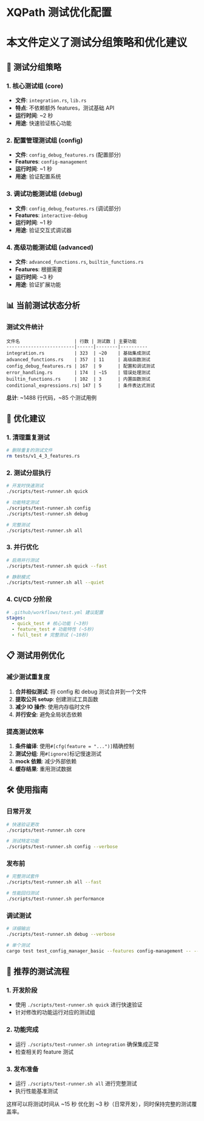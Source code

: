 # XQPath 测试优化配置

#

# 本文件定义了测试分组策略和优化建议

## 🎯 测试分组策略

### 1. 核心测试组 (core)

- **文件**: `integration.rs`, `lib.rs`
- **特点**: 不依赖额外 features，测试基础 API
- **运行时间**: ~2 秒
- **用途**: 快速验证核心功能

### 2. 配置管理测试组 (config)

- **文件**: `config_debug_features.rs` (配置部分)
- **Features**: `config-management`
- **运行时间**: ~1 秒
- **用途**: 验证配置系统

### 3. 调试功能测试组 (debug)

- **文件**: `config_debug_features.rs` (调试部分)
- **Features**: `interactive-debug`
- **运行时间**: ~1 秒
- **用途**: 验证交互式调试器

### 4. 高级功能测试组 (advanced)

- **文件**: `advanced_functions.rs`, `builtin_functions.rs`
- **Features**: 根据需要
- **运行时间**: ~3 秒
- **用途**: 验证扩展功能

## 📊 当前测试状态分析

### 测试文件统计

```
文件名                    | 行数 | 测试数 | 主要功能
-------------------------|------|--------|----------
integration.rs           | 323  | ~20    | 基础集成测试
advanced_functions.rs    | 357  | 11     | 高级函数测试
config_debug_features.rs | 167  | 9      | 配置和调试测试
error_handling.rs        | 174  | ~15    | 错误处理测试
builtin_functions.rs     | 102  | 3      | 内置函数测试
conditional_expressions.rs| 147 | 5      | 条件表达式测试
```

**总计**: ~1488 行代码，~85 个测试用例

## 🚀 优化建议

### 1. 清理重复测试

```bash
# 删除重复的测试文件
rm tests/v1_4_3_features.rs
```

### 2. 测试分层执行

```bash
# 开发时快速测试
./scripts/test-runner.sh quick

# 功能特定测试
./scripts/test-runner.sh config
./scripts/test-runner.sh debug

# 完整测试
./scripts/test-runner.sh all
```

### 3. 并行优化

```bash
# 启用并行测试
./scripts/test-runner.sh quick --fast

# 静默模式
./scripts/test-runner.sh all --quiet
```

### 4. CI/CD 分阶段

```yaml
# .github/workflows/test.yml 建议配置
stages:
  - quick_test # 核心功能 (~3秒)
  - feature_test # 功能特性 (~5秒)
  - full_test # 完整测试 (~10秒)
```

## 📋 测试用例优化

### 减少测试重复度

1. **合并相似测试**: 将 config 和 debug 测试合并到一个文件
2. **提取公共 setup**: 创建测试工具函数
3. **减少 IO 操作**: 使用内存临时文件
4. **并行安全**: 避免全局状态依赖

### 提高测试效率

1. **条件编译**: 使用`#[cfg(feature = "...")]`精确控制
2. **测试分组**: 用`#[ignore]`标记慢速测试
3. **mock 依赖**: 减少外部依赖
4. **缓存结果**: 重用测试数据

## 🛠️ 使用指南

### 日常开发

```bash
# 快速验证更改
./scripts/test-runner.sh core

# 测试特定功能
./scripts/test-runner.sh config --verbose
```

### 发布前

```bash
# 完整测试套件
./scripts/test-runner.sh all --fast

# 性能回归测试
./scripts/test-runner.sh performance
```

### 调试测试

```bash
# 详细输出
./scripts/test-runner.sh debug --verbose

# 单个测试
cargo test test_config_manager_basic --features config-management -- --nocapture
```

## 🎯 推荐的测试流程

### 1. 开发阶段

- 使用 `./scripts/test-runner.sh quick` 进行快速验证
- 针对修改的功能运行对应的测试组

### 2. 功能完成

- 运行 `./scripts/test-runner.sh integration` 确保集成正常
- 检查相关的 feature 测试

### 3. 发布准备

- 运行 `./scripts/test-runner.sh all` 进行完整测试
- 执行性能基准测试

这样可以将测试时间从 ~15 秒 优化到 ~3 秒（日常开发），同时保持完整的测试覆盖率。
